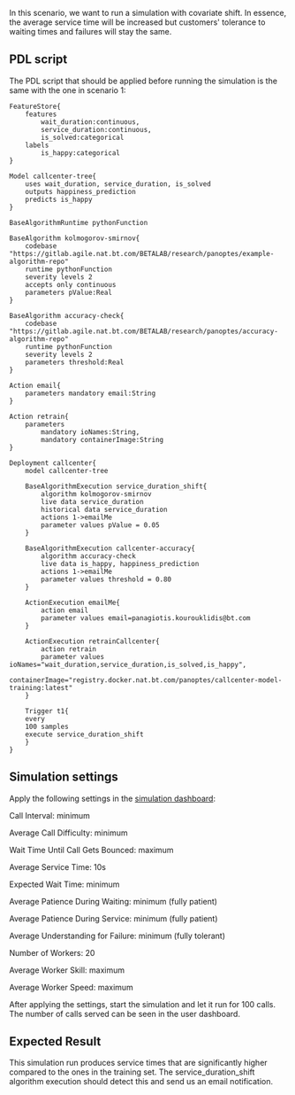 In this scenario, we want to run a simulation with covariate shift. In essence, the average service time will be increased but customers' tolerance to waiting times and failures will stay the same.

## PDL script
The PDL script that should be applied before running the simulation is the same with the one in scenario 1:
```
FeatureStore{
	features
	    wait_duration:continuous,
	    service_duration:continuous,
	    is_solved:categorical
	labels 
	    is_happy:categorical
}

Model callcenter-tree{
    uses wait_duration, service_duration, is_solved
    outputs happiness_prediction
    predicts is_happy
}

BaseAlgorithmRuntime pythonFunction

BaseAlgorithm kolmogorov-smirnov{
	codebase "https://gitlab.agile.nat.bt.com/BETALAB/research/panoptes/example-algorithm-repo"
	runtime pythonFunction
	severity levels 2
	accepts only continuous
	parameters pValue:Real
}

BaseAlgorithm accuracy-check{
	codebase "https://gitlab.agile.nat.bt.com/BETALAB/research/panoptes/accuracy-algorithm-repo"
	runtime pythonFunction
	severity levels 2
	parameters threshold:Real
}

Action email{
	parameters mandatory email:String
}

Action retrain{
    parameters
        mandatory ioNames:String,
        mandatory containerImage:String
}

Deployment callcenter{
	model callcenter-tree
	
	BaseAlgorithmExecution service_duration_shift{
		algorithm kolmogorov-smirnov
		live data service_duration
		historical data service_duration
		actions 1->emailMe
		parameter values pValue = 0.05
	}
	
	BaseAlgorithmExecution callcenter-accuracy{
		algorithm accuracy-check
		live data is_happy, happiness_prediction
		actions 1->emailMe
		parameter values threshold = 0.80
	}
	
	ActionExecution emailMe{
		action email
		parameter values email=panagiotis.kourouklidis@bt.com
	}
	
	ActionExecution retrainCallcenter{
	    action retrain
	    parameter values ioNames="wait_duration,service_duration,is_solved,is_happy",  
	        containerImage="registry.docker.nat.bt.com/panoptes/callcenter-model-training:latest"
	}
	
	Trigger t1{
	every
	100 samples
	execute service_duration_shift
	}
}
```
## Simulation settings
Apply the following settings in the [simulation dashboard](https://ui.digitaltwin.callcentre.panoptes.betalab.rp.bt.com/):

Call Interval: minimum

Average Call Difficulty: minimum

Wait Time Until Call Gets Bounced: maximum

Average Service Time: 10s


Expected Wait Time: minimum

Average Patience During Waiting: minimum (fully patient)

Average Patience During Service: minimum (fully patient)

Average Understanding for Failure: minimum (fully tolerant)


Number of Workers: 20

Average Worker Skill: maximum

Average Worker Speed: maximum

After applying the settings, start the simulation and let it run for 100 calls. The number of calls served can be seen in the user dashboard.

## Expected Result
This simulation run produces service times that are significantly higher compared to the ones in the training set. The service_duration_shift algorithm execution should detect this and send us an email notification.
